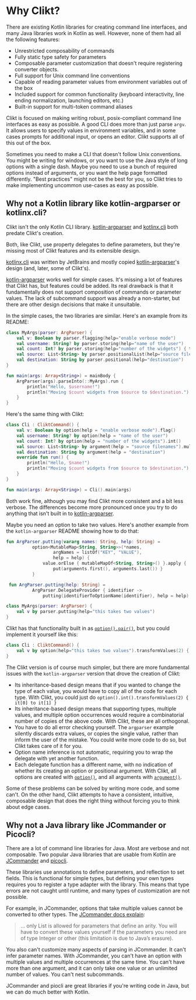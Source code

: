 # Why Clikt?

There are existing Kotlin libraries for creating command line interfaces,
and many Java libraries work in Kotlin as well. However, none of them
had all the following features:

* Unrestricted composability of commands
* Fully static type safety for parameters
* Composable parameter customization that doesn't require registering converter objects.
* Full support for Unix command line conventions
* Capable of reading parameter values from environment variables out of the box
* Included support for common functionality (keyboard interactivity, line ending normalization, launching editors, etc.)
* Built-in support for multi-token command aliases

Clikt is focused on making writing robust, posix-compliant command line
interfaces as easy as possible. A good CLI does more than just parse
`argv`. It allows users to specify values in environment variables, and
in some cases prompts for additional input, or opens an editor. Clikt
supports all of this out of the box.

Sometimes you need to make a CLI that doesn't follow Unix conventions.
You might be writing for windows, or you want to use the Java style of
long options with a single dash. Maybe you need to use a bunch of
required options instead of arguments, or you want the help page
formatted differently. "Best practices" might not be the best for you,
so Clikt tries to make implementing uncommon use-cases as easy as
possible.

## Why not a Kotlin library like kotlin-argparser or kotlinx.cli?

Clikt isn't the only Kotlin CLI library. [kotlin-argparser][kotlin-argparser] and
[kotlinx.cli][kotlinx.cli] both predate Clikt's creation.

Both, like Clikt, use property delegates to define parameters, but they're missing most of Clikt
features and its extensible design.

[kotlinx.cli][kotlinx.cli] was written by JetBrains and mostly copied
[kotlin-argparser][kotlin-argparser]'s design (and, later, some of Clikt's).

[kotlin-argparser][kotlin-argparser] works well for simple cases. It's missing a lot of features
that Clikt has, but features could be added. Its real drawback is that it fundamentally does not
support composition of commands or parameter values. The lack of subcommand support was already a
non-starter, but there are other design decisions that make it unsuitable.

In the simple cases, the two libraries are similar. Here's an example
from its README:

```kotlin
class MyArgs(parser: ArgParser) {
    val v: Boolean by parser.flagging(help="enable verbose mode")
    val username: String? by parser.storing(help="name of the user")
    val count: Int? by parser.storing(help="number of the widgets") { toInt() }
    val source: List<String> by parser.positionalList(help="source filenames")
    val destination: String by parser.positional(help="destination")
}

fun main(args: Array<String>) = mainBody {
    ArgParser(args).parseInto(::MyArgs).run {
        println("Hello, $username!")
        println("Moving $count widgets from $source to $destination.")
    }
}
```

Here's the same thing with Clikt:

```kotlin
class Cli : CliktCommand() {
    val v: Boolean by option(help = "enable verbose mode").flag()
    val username: String? by option(help = "name of the user")
    val count: Int? by option(help = "number of the widgets").int()
    val source: List<String> by argument(help = "source filenames").multiple()
    val destination: String by argument(help = "destination")
    override fun run() {
        println("Hello, $name!")
        println("Moving $count widgets from $source to $destination.")
    }
}

fun main(args: Array<String>) = Cli().main(args)
```

Both work fine, although you may find Clikt more consistent and a bit
less verbose. The differences become more pronounced once you try to do
anything that isn't built in to [kotlin-argparser][kotlin-argparser].

Maybe you need an option to take two values. Here's another example from
the `kotlin-argparser` README showing how to do that:

```kotlin
fun ArgParser.putting(vararg names: String, help: String) =
          option<MutableMap<String, String>>(*names,
                  argNames = listOf("KEY", "VALUE"),
                  help = help) {
              value.orElse { mutableMapOf<String, String>() }.apply {
                  put(arguments.first(), arguments.last()) }
          }

 fun ArgParser.putting(help: String) =
          ArgParser.DelegateProvider { identifier ->
              putting(identifierToOptionName(identifier), help = help) }

class MyArgs(parser: ArgParser) {
    val v by parser.putting(help="this takes two values")
}
```

Clikt has that functionality built in as [`option().pair()`][pair],
but you could implement it yourself like this:

```kotlin
class Cli : CliktCommand() {
    val v by option(help="this takes two values").transformValues(2) { it[0] to it[1] }
}
```

The Clikt version is of course much simpler, but there are more
fundamental issues with the `kotlin-argparser` version that drove the
creation of Clikt:

* Its inheritance-based design means that if you wanted to change the type of each value, you would have to copy all of the code for each type. With Clikt, you could just do `option().int().transformValues(2) { it[0] to it[1] }`
* Its inheritance-based design means that supporting types, multiple values, and multiple option occurrences would require a combinatorial number of copies of the above code. With Clikt, these are all orthogonal.
* You have to do all error checking yourself. The `argparser` example silently discards extra values, or copies the single value, rather than inform the user of the mistake. You could write more code to do so, but Clikt takes care of it for you.
* Option name inference is not automatic, requiring you to wrap the delegate with yet another function.
* Each delegate function has a different name, with no indication of whether its creating an option or positional argument. With Clikt, all options are created with [`option()`][option], and all arguments with [`argument()`][argument].

Some of these problems can be solved by writing more code, and some
can't. On the other hand, Clikt attempts to have a consistent, intuitive,
composable design that does the right thing without forcing
you to think about edge cases.

## Why not a Java library like JCommander or Picocli?

There are a lot of command line libraries for Java. Most are verbose and
not composable. Two popular Java libraries that are usable from Kotlin are
[JCommander][JCommander] and [picocli][picocli].

These libraries use annotations to define parameters, and reflection to set
fields. This is functional for simple types, but defining your own types
requires you to register a type adapter with the library.
This means that type errors are not caught until runtime, and many types
of customization are not possible.

For example, in JCommander, options that take multiple values cannot be converted
to other types. The [JCommander docs explain][jc_arity]:

> ... only List<String> is allowed for parameters that define an arity.
> You will have to convert these values yourself if the parameters you
> need are of type Integer or other (this limitation is due to Java’s
> erasure).

You also can't customize many aspects of parsing in JCommander. It can't
infer parameter names. With JCommander, you can't have an option with
multiple values and multiple occurrences at the same time. You can't have
more than one argument, and it can only take one value or an unlimited
number of values. You can't nest subcommands.

JCommander and piocli are great libraries if you're writing code in Java, but we can
do much better with Kotlin.


[argument]:         api/clikt/com.github.ajalt.clikt.parameters.arguments/argument.html
[jc_arity]:         http://jcommander.org/#_arities_multiple_values_for_parameters
[JCommander]:       http://jcommander.org/
[kotlin-argparser]: https://github.com/xenomachina/kotlin-argparser
[kotlinx.cli]:      https://github.com/Kotlin/kotlinx.cli
[option]:           api/clikt/com.github.ajalt.clikt.parameters.options/option.html
[pair]:             api/clikt/com.github.ajalt.clikt.parameters.options/pair.html
[picocli]:          https://picocli.info/
